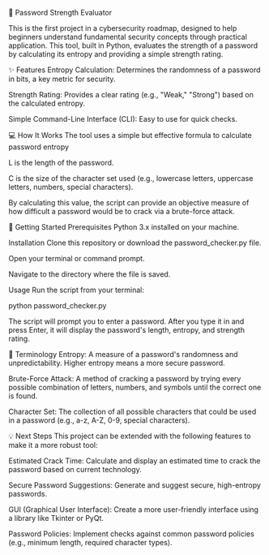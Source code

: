 🔐 Password Strength Evaluator

This is the first project in a cybersecurity roadmap, designed to help beginners understand fundamental security concepts through practical application. This tool, built in Python, evaluates the strength of a password by calculating its entropy and providing a simple strength rating.


✨ Features
Entropy Calculation: Determines the randomness of a password in bits, a key metric for security.

Strength Rating: Provides a clear rating (e.g., "Weak," "Strong") based on the calculated entropy.

Simple Command-Line Interface (CLI): Easy to use for quick checks.


💻 How It Works
The tool uses a simple but effective formula to calculate password entropy

L is the length of the password.

C is the size of the character set used (e.g., lowercase letters, uppercase letters, numbers, special characters).

By calculating this value, the script can provide an objective measure of how difficult a password would be to crack via a brute-force attack.


🚀 Getting Started
Prerequisites
Python 3.x installed on your machine.

Installation
Clone this repository or download the password_checker.py file.

Open your terminal or command prompt.

Navigate to the directory where the file is saved.

Usage
Run the script from your terminal:

python password_checker.py

The script will prompt you to enter a password. After you type it in and press Enter, it will display the password's length, entropy, and strength rating.


📄 Terminology
Entropy: A measure of a password's randomness and unpredictability. Higher entropy means a more secure password.

Brute-Force Attack: A method of cracking a password by trying every possible combination of letters, numbers, and symbols until the correct one is found.

Character Set: The collection of all possible characters that could be used in a password (e.g., a-z, A-Z, 0-9, special characters).


💡 Next Steps
This project can be extended with the following features to make it a more robust tool:

Estimated Crack Time: Calculate and display an estimated time to crack the password based on current technology.

Secure Password Suggestions: Generate and suggest secure, high-entropy passwords.

GUI (Graphical User Interface): Create a more user-friendly interface using a library like Tkinter or PyQt.

Password Policies: Implement checks against common password policies (e.g., minimum length, required character types).
